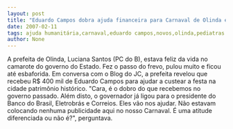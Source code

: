 ```yaml
---
layout: post
title: "Eduardo Campos dobra ajuda financeira para Carnaval de Olinda e vai atrás de novos patrocínios"
date: 2007-02-11
tags: ajuda humanitária,carnaval,eduardo campos,novos,olinda,pediatras
author: None
---
```


A prefeita de Olinda, Luciana Santos (PC do B), estava feliz da vida no camarote do governo do Estado.
Fez o passo do frevo, pulou muito e ficou até esbaforida.
Em conversa com o Blog do JC, a prefeita revelou que recebeu R$ 400 mil de Eduardo Campos para ajudar a custear a festa na cidade patrimônio histórico.
\"Cara, é o dobro do que recebemos no governo passado. Além disto, o governador já ligou para o presidente do Banco do Brasil, Eletrobrás e Correios. Eles vão nos ajudar. Não estavam colocando nenhuma publicidade aqui no nosso Carnaval. É uma atitude diferenciada ou não é?\", perguntava. 